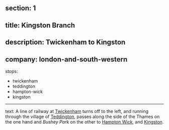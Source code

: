 ﻿section: 1
----
title: Kingston Branch
----
description: Twickenham to Kingston
----
company: london-and-south-western
----
stops:
- twickenham
- teddington
- hampton-wick
- kingston
----
text: A line of railway at [Twickenham](/stations/twickenham) turns off to the left, and running through the village of [Teddington](/stations/teddington), passes along the side of the Thames on the one hand and *Bushey Park* on the other to [Hampton Wick](/stations/hampton-wick), and [Kingston](/stations/kingston).
